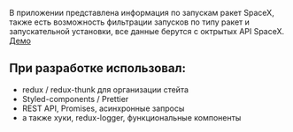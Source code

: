 В приложении представлена информация по запускам ракет SpaceX, также есть возможность фильтрации запусков по типу ракет и запускательной установки, все данные берутся с октрытых API SpaceX.  
[Демо](https://photoalbum-bylors.netlify.app)   

## При разработке использовал:
* redux / redux-thunk для организации стейта
* Styled-components / Prettier
* REST API, Promises, асинхронные запросы
* а также хуки, redux-logger, функциональные компоненты
